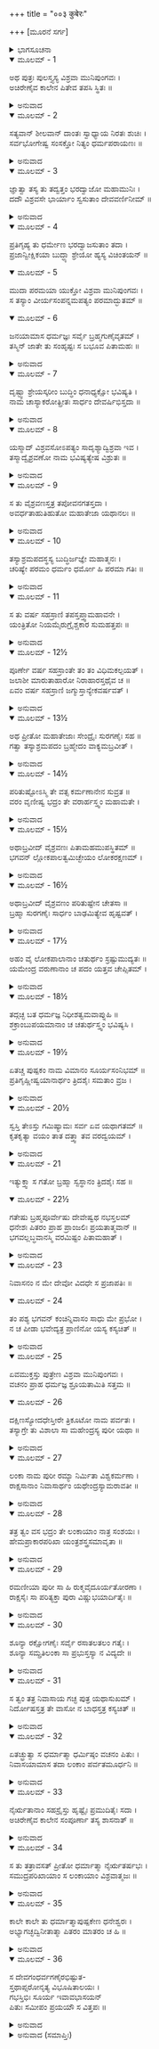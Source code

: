 +++
title = "००३ कुबेरः"

+++
[ಮೂರನೆ ಸರ್ಗ]



<details><summary>ಭಾಗಸೂಚನಾ</summary>

ವಿಶ್ರವನಿಂದ ವೈಶ್ರವಣ(ಕುಬೇರ)ನ ಉತ್ಪತ್ತಿ, ಅವನ ತಪಸ್ಸು, ವರಪ್ರಾಪ್ತಿ, ಲಂಕೆಯಲ್ಲಿ ನಿವಾಸ
</details>

<details open><summary>ಮೂಲಮ್ - 1</summary>

ಅಥ ಪುತ್ರಃ ಪುಲಸ್ತ್ಯಸ್ಯ ವಿಶ್ರವಾ ಮುನಿಪುಂಗವಃ ।  
ಅಚಿರೇಣೈವ ಕಾಲೇನ ಪಿತೇವ ತಪಸಿ ಸ್ಥಿತಃ ॥
</details>

<details><summary>ಅನುವಾದ</summary>

ಪುಲಸ್ತ್ಯರ ಪುತ್ರ ಮುನಿವರ ವಿಶ್ರವಸನು ತಂದೆಯಂತೆ ತಪಸ್ಸಿಗೆ ತೊಡಗಿದನು.॥1॥
</details>

<details open><summary>ಮೂಲಮ್ - 2</summary>

ಸತ್ಯವಾನ್ ಶೀಲವಾನ್ ದಾಂತಃ ಸ್ವಾಧ್ಯಾಯ ನಿರತಃ ಶುಚಿಃ ।  
ಸರ್ವಭೋಗೇಷ್ವ ಸಂಸಕ್ತೋ ನಿತ್ಯಂ ಧರ್ಮಪರಾಯಣಃ ॥
</details>

<details><summary>ಅನುವಾದ</summary>

ಅವನು ಸತ್ಯವಾದಿಯೂ, ಶೀಲವಂತನೂ, ಜಿತೇಂದ್ರಿಯನೂ, ಸದಾ ಧರ್ಮತತ್ಪರನೂ ಆಗಿದ್ದನು.॥2॥
</details>

<details open><summary>ಮೂಲಮ್ - 3</summary>

ಜ್ಞಾತ್ವಾ ತಸ್ಯ ತು ತದ್ವತ್ತಂ ಭರದ್ವಾಜೋ ಮಹಾಮುನಿಃ ।  
ದದೌ ವಿಶ್ರವಸೇ ಭಾರ್ಯಾಂ ಸ್ವಸುತಾಂ ದೇವವರ್ಣಿನೀಮ್ ॥
</details>

<details><summary>ಅನುವಾದ</summary>

ವಿಶ್ರವಸನ ಉತ್ತಮ ಆಚರಣವನ್ನು ತಿಳಿದು ಮಹಾಮುನಿ ಭರದ್ವಾಜರು ದೇವಾಂಗನೆಯಂತೆ ಸುಂದರಳಾದ ತಮ್ಮ ಕನ್ಯೆಯನ್ನು ಅವರಿಗೆ ಮದುವೆಮಾಡಿ ಕೊಟ್ಟನು.॥3॥
</details>

<details open><summary>ಮೂಲಮ್ - 4</summary>

ಪ್ರತಿಗೃಹ್ಯ ತು ಧರ್ಮೇಣ ಭರದ್ವಾಜಸುತಾಂ ತದಾ ।  
ಪ್ರಜಾನ್ವೀಕ್ಷಿಕಯಾ ಬುದ್ಧ್ಯಾ ಶ್ರೇಯೋ ಹ್ಯಸ್ಯ ವಿಚಿಂತಯನ್ ॥
</details>

<details open><summary>ಮೂಲಮ್ - 5</summary>

ಮುದಾ ಪರಮಯಾ ಯುಕ್ತೋ ವಿಶ್ರವಾ ಮುನಿಪುಂಗವಃ ।  
ಸ ತಸ್ಯಾಂ ವೀರ್ಯಸಂಪನ್ನಮಪತ್ಯಂ ಪರಮಾದ್ಭುತಮ್ ॥
</details>

<details open><summary>ಮೂಲಮ್ - 6</summary>

ಜನಯಾಮಾಸ ಧರ್ಮಜ್ಞಃ  ಸರ್ವೈ ಬ್ರಹ್ಮಗುಣೈವೃತಮ್ ।  
ತಸ್ಮಿನ್ ಜಾತೇ ತು ಸಂಹೃಷ್ಟಃ ಸ ಬಭೂವ ಪಿತಾಮಹಃ ॥
</details>

<details><summary>ಅನುವಾದ</summary>

ಧರ್ಮಜ್ಞನಾದ ಮುನಿವರ ವಿಶ್ರವಸನು ಸಂತೋಷದಿಂದ ಧರ್ಮಾನುಸಾರ ಭಾರದ್ವಾಜರ ಕನ್ಯೆಯ ಪಾಣಿಗ್ರಹಣ ಮಾಡಿಕೊಂಡು, ಪ್ರಜೆಯ ಹಿತವನ್ನು ಚಿಂತಿಸಿ, ಲೋಕಕಲ್ಯಾಣದ ವಿಚಾರಮಾಡಿ ಆಕೆಯ ಗರ್ಭದಿಂದ ಅದ್ಭುತ ಪರಾಕ್ರಮಿ ಒಬ್ಬ ಪುತ್ರನನ್ನು ಉತ್ಪನ್ನ ಮಾಡಿದರು. ಅವನಲ್ಲಿ ಬ್ರಾಹ್ಮಣೋಚಿತ ಎಲ್ಲ ಗುಣಗಳೂ ಇದ್ದವು. ಅವನ ಜನ್ಮದಿಂದ ಅಜ್ಜ ಪುಲಸ್ತ್ಯರಿಗೆ ಬಹಳ ಸಂತೋಷವಾಯಿತು.॥4-6॥
</details>

<details open><summary>ಮೂಲಮ್ - 7</summary>

ದೃಷ್ಟ್ವಾ ಶ್ರೇಯಸ್ಕರೀಂ ಬುದ್ಧಿಂ ಧನಾಧ್ಯಕ್ಷೋ ಭವಿಷ್ಯತಿ ।  
ನಾಮ ಚಾಸ್ಯಾಕರೋತ್ಪ್ರೀತಃ ಸಾರ್ಧಂ ದೇವರ್ಷಿಭಿಸ್ತದಾ ॥
</details>

<details><summary>ಅನುವಾದ</summary>

‘ಈ ಬಾಲಕನಲ್ಲಿ ಜಗತ್ತಿನ ಶ್ರೇಯಸ್ಸು ಮಾಡುವ ಬುದ್ಧಿ ಇದ್ದು, ಇವನು ಮುಂದೆ ಧನಾಧ್ಯಕ್ಷನಾಗುವನು’, ಎಂದು ದಿವ್ಯದೃಷ್ಟಿಯಿಂದ ತಿಳಿದು, ಹರ್ಷಗೊಂಡು ದೇವರ್ಷಿಗಳೊಂದಿಗೆ ಅವನ ನಾಮಕರಣ ಮಾಡಿದರು.॥7॥
</details>

<details open><summary>ಮೂಲಮ್ - 8</summary>

ಯಸ್ಮಾದ್ ವಿಶ್ರವಸೋಽಪತ್ಯಂ ಸಾದೃಶ್ಯಾದ್ವಿಶ್ರವಾ ಇವ ।  
ತಸ್ಮಾದ್ವೈಶ್ರವಣೋ ನಾಮ ಭವಿಷ್ಯತ್ಯೇಷ ವಿಶ್ರುತಃ ॥
</details>

<details><summary>ಅನುವಾದ</summary>

‘ವಿಶ್ರವಸ್ಸುವಿನ ಈ ಪುತ್ರನು ತಂದೆಯಂತೆ ಹುಟ್ಟಿರುವನು, ಅದಕ್ಕಾಗಿ ಇವನು ವೈಶ್ರವಣನೆಂದು ವಿಖ್ಯಾತನಾಗುವನು’ ಎಂದು ಹೇಳಿದರು.॥8॥
</details>

<details open><summary>ಮೂಲಮ್ - 9</summary>

ಸ ತು ವೈಶ್ರವಣಸ್ತತ್ರ ತಪೋವನಗತಸ್ತದಾ ।  
ಅವರ್ಧತಾಹುತಿಹುತೋ ಮಹಾತೇಜಾ ಯಥಾನಲಃ ॥
</details>

<details><summary>ಅನುವಾದ</summary>

ಕುಮಾರ ವೈಶ್ರವಣನು ತಪೋವನದಲ್ಲಿ ಇರುತ್ತಾ ತುಪ್ಪದ ಆಹುತಿಯಿಂದ ಅಗ್ನಿಯು ಪ್ರಜ್ವಲಿತನಾಗುವಂತೆ ಬೆಳೆಯತೊಡಗಿದನು ಹಾಗೂ ಮಹಾತೇಜದಿಂದ ಸಂಪನ್ನನಾದನು.॥9॥
</details>

<details open><summary>ಮೂಲಮ್ - 10</summary>

ತಸ್ಯಾಶ್ರಮಪದಸ್ಥಸ್ಯ ಬುದ್ಧಿರ್ಜಜ್ಞೇ ಮಹಾತ್ಮನಃ ।  
ಚರಿಷ್ಯೇ ಪರಮಂ ಧರ್ಮಂ ಧರ್ಮೋ ಹಿ ಪರಮಾ ಗತಿಃ ॥
</details>

<details><summary>ಅನುವಾದ</summary>

ಆಶ್ರಮದಲ್ಲಿ ಇರುತ್ತಾ ಮಹಾತ್ಮಾ ವೈಶ್ರವಣನ ಮನಸ್ಸಿನಲ್ಲಿ - ನಾನು ಉತ್ತಮ ಧರ್ಮವನ್ನು ಆಚರಿಸುವೆನು ಎಂಬ ವಿಚಾರ ಉಂಟಾಯಿತು; ಏಕೆಂದರೆ ಧರ್ಮವೇ ಪರಮಗತಿಯಾಗಿದೆ.॥10॥
</details>

<details open><summary>ಮೂಲಮ್ - 11</summary>

ಸ ತು ವರ್ಷ ಸಹಸ್ರಾಣಿ ತಪಸ್ತಪ್ತ್ವಾಮಹಾವನೇ ।  
ಯಂತ್ರಿತೋ ನಿಯಮೈರುಗ್ರೈಶ್ಚಕಾರ ಸುಮಹತ್ತಪಃ ॥
</details>

<details><summary>ಅನುವಾದ</summary>

ಹೀಗೆ ಯೋಚಿಸಿ ತಪಸ್ಸನ್ನು ಮಾಡಲು ನಿಶ್ಚಯಿಸಿ, ಮಹಾವನದಲ್ಲಿ ಸಾವಿರಾರು ವರ್ಷ ಕಠೋರ ನಿಯಮಗಳಿಂದ ಭಾರೀ ತಪಸ್ಸನ್ನಾಚರಿಸಿದನು.॥11॥
</details>

<details open><summary>ಮೂಲಮ್ - 12½</summary>

ಪೂರ್ಣೇ ವರ್ಷ ಸಹಸ್ರಾಂತೇ ತಂ ತಂ ವಿಧಿಮಕಲ್ಪಯತ್ ।  
ಜಲಾಶೀ ಮಾರುತಾಹಾರೋ ನಿರಾಹಾರಸ್ತಥೈವ ಚ ॥  
ಏವಂ ವರ್ಷ ಸಹಸ್ರಾಣಿ ಜಗ್ಮುಸ್ತಾನ್ಯೇಕವರ್ಷವತ್ ।
</details>

<details><summary>ಅನುವಾದ</summary>

ಒಂದು ಸಾವಿರ ವರ್ಷ ಪೂರ್ಣವಾಗುತ್ತಲೇ ತಪಸ್ಸಿನ ಹೊಸ-ಹೊಸ ವಿಧಿಯನ್ನು ಆಚರಿಸುತ್ತಿದ್ದನು. ಮೊದಲಿಗೆ ಅವನು ಕೇವಲ ನೀರನ್ನು ಕುಡಿದು ಇದ್ದರೆ, ಮತ್ತೆ ಗಾಳಿಯನ್ನು ಮಾತ್ರ ನುಂಗಿ ಇರುತ್ತಿದ್ದನು. ಮುಂದೆ ಅದನ್ನೂ ತ್ಯಜಿಸಿ ಕೇವಲ ನಿರಾಹಾರಿ ಯಾಗಿದ್ದನು. ಹೀಗೆ ಅನೇಕ ಸಾವಿರ ವರ್ಷ ಕಳೆದವು.॥12½॥
</details>

<details open><summary>ಮೂಲಮ್ - 13½</summary>

ಅಥ ಪ್ರೀತೋ ಮಹಾತೇಜಾಃ ಸೇಂದ್ರೈಃ ಸುರಗಣೈಃ ಸಹ ॥  
ಗತ್ವಾ ತಸ್ಯಾಶ್ರಮಪದಂ ಬ್ರಹ್ಮೇದಂ ವಾಕ್ಯಮಬ್ರವೀತ್ ।
</details>

<details><summary>ಅನುವಾದ</summary>

ಆಗ ಅವನ ತಪಸ್ಸಿಗೆ ಒಲಿದ ಬ್ರಹ್ಮದೇವರು ಇಂದ್ರಾದಿ ದೇವತೆಗಳೊಂದಿಗೆ ಅವನ ಆಶ್ರಮಕ್ಕೆ ಬಂದು ಇಂತೆಂದರು.॥13½॥
</details>

<details open><summary>ಮೂಲಮ್ - 14½</summary>

ಪರಿತುಷ್ಟೋಽಸ್ಮಿ ತೇ ವತ್ಸ ಕರ್ಮಣಾನೇನ  ಸುವ್ರತ ॥  
ವರಂ ವೃಣೀಷ್ವ ಭದ್ರಂ ತೇ ವರಾರ್ಹಸ್ತ್ವಂ ಮಹಾಮತೇ ।
</details>

<details><summary>ಅನುವಾದ</summary>

ಸುವ್ರತನೇ! ನಿನ್ನ ಈ ಕರ್ಮದಿಂದ, ತಪಸ್ಸಿನಿಂದ ನಾನು ಬಹಳ ಸಂತುಷ್ಟನಾಗಿದ್ದೇನೆ. ಮಹಾಮಾತೇ! ನಿನಗೆ ಮಂಗಳವಾಗಲೀ. ನೀನು ವರ ಪಡೆಯಲು ಯೋಗ್ಯ ನಾಗಿರುವೆ, ಏನಾದರೂ ವರ ಕೇಳು.॥14½॥
</details>

<details open><summary>ಮೂಲಮ್ - 15½</summary>

ಅಥಾಬ್ರವೀದ್ ವೈಶ್ರವಣಃ ಪಿತಾಮಹಮುಪಸ್ಥಿತಮ್ ॥  
ಭಗವನ್ ಲ್ಲೋಕಪಾಲತ್ವಮಿಚ್ಛೇಯಂ ಲೋಕರಕ್ಷಣಮ್ ।
</details>

<details><summary>ಅನುವಾದ</summary>

ಇದನ್ನು ಕೇಳಿ ವೈಶ್ರವಣನು ತನ್ನ ಎದುರಿಗೆ ನಿಂತಿರುವ ಪಿತಾಮಹನಲ್ಲಿ - ಭಗವಂತನೇ! ಲೋಕವನ್ನು ರಕ್ಷಿಸಬೇಕೆಂಬ ನನ್ನ ವಿಚಾರವಿದೆ; ಆದ್ದರಿಂದ ನಾನು ಲೋಕಪಾಲಕನಾಗಬೇಕೆಂದು ಹೇಳಿದನು.॥15½॥
</details>

<details open><summary>ಮೂಲಮ್ - 16½</summary>

ಅಥಾಬ್ರವೀದ್ ವೈಶ್ರವಣಂ ಪರಿತುಷ್ಟೇನ ಚೇತಸಾ ॥  
ಬ್ರಹ್ಮಾ ಸುರಗಣೈಃ ಸಾರ್ಧಂ ಬಾಢಮಿತ್ಯೇವ ಹೃಷ್ಟವತ್ ।
</details>

<details><summary>ಅನುವಾದ</summary>

ವೈಶ್ರವಣನ ಮಾತಿನಿಂದ ಬ್ರಹ್ಮದೇವರಿಗೆ ಇನ್ನೂ ಸಂತೋಷವಾಯಿತು. ಅವರು ಸಮಸ್ತ ದೇವತೆಗಳೊಂದಿಗೆ ಪ್ರಸನ್ನತೆಯಿಂದ ‘‘ಹಾಗೆಯೇ ಆಗಲಿ’’ ಎಂದು ಹೇಳಿದರು.॥16½॥
</details>

<details open><summary>ಮೂಲಮ್ - 17½</summary>

ಅಹಂ ವೈ ಲೋಕಪಾಲಾನಾಂ ಚತುರ್ಥಂ ಸ್ರಷ್ಟುಮುದ್ಯತಃ ॥  
ಯಮೇಂದ್ರ ವರುಣಾನಾಂ ಚ ಪದಂ ಯತ್ತವ ಚೇಪ್ಸಿತಮ್ ।
</details>

<details><summary>ಅನುವಾದ</summary>

ಬಳಿಕ, ಮಗು! ನಾನು ನಾಲ್ಕನೆಯ ಲೋಕಪಾಲನ ಸೃಷ್ಟಿ ಮಾಡಲು ತೊಡಗಿದ್ದೆ. ಯಮ, ಇಂದ್ರ, ವರುಣರಿಗೆ ದೊರಕಿದ ಲೋಕಪಾಲ ಪದವಿಯು ನಿನ್ನ ಇಷ್ಟದಂತೆ ನಿನಗೂ ಸಿಗುವುದು, ಎಂದು ಹೇಳಿದರು.॥17½॥
</details>

<details open><summary>ಮೂಲಮ್ - 18½</summary>

ತದ್ಗಚ್ಛ ಬತ ಧರ್ಮಜ್ಞ ನಿಧೀಶತ್ವಮವಾಪ್ನುಹಿ ॥  
ಶಕ್ರಾಂಬುಪಯಮಾನಾಂ ಚ ಚತುರ್ಥಸ್ತ್ವಂ ಭವಿಷ್ಯಸಿ ।
</details>

<details><summary>ಅನುವಾದ</summary>

ಧರ್ಮಜ್ಞನೇ! ನೀನು ಸಂತೋಷವಾಗಿ ಆ ಪದವಿಯನ್ನು ಸ್ವೀಕರಿಸು ಹಾಗೂ ಅಕ್ಷಯನಿಧಿಗಳಿಗೆ ಸ್ವಾಮಿಯಾಗು. ಇಂದ್ರ, ವರುಣ, ಯಮರೊಂದಿಗೆ ನೀನು ನಾಲ್ಕನೆಯ ಲೋಕಪಾಲನಾಗುವೆ.॥18½॥
</details>

<details open><summary>ಮೂಲಮ್ - 19½</summary>

ಏತಚ್ಚ ಪುಷ್ಪಕಂ ನಾಮ ವಿಮಾನಂ ಸೂರ್ಯಸಂನಿಭಮ್ ॥  
ಪ್ರತಿಗೃಹ್ಣೀಷ್ವಯಾನಾರ್ಥಂ ತ್ರಿದಶೈಃ ಸಮತಾಂ ವ್ರಜ ।
</details>

<details><summary>ಅನುವಾದ</summary>

ಈ ಸೂರ್ಯತುಲ್ಯ ಪುಷ್ಪಕ ವಿಮಾನವನ್ನು ನಿನ್ನ ಸಂಚಾರಕ್ಕೆ ಪಡೆದುಕೋ ಮತ್ತು ದೇವತೆಗಳಂತೆ ಆಗು.॥19½॥
</details>

<details open><summary>ಮೂಲಮ್ - 20½</summary>

ಸ್ವಸ್ತಿ ತೇಽಸ್ತು ಗಮಿಷ್ಯಾಮಃ ಸರ್ವ ಏವ ಯಥಾಗತಮ್ ॥  
ಕೃತಕೃತ್ಯಾ ವಯಂ ತಾತ ದತ್ತ್ವಾ ತವ ವರದ್ವಯಮ್ ।
</details>

<details><summary>ಅನುವಾದ</summary>

ಅಯ್ಯಾ! ನಿನಗೆ ಮಂಗಳವಾಗಲಿ. ಈ ನಾವೆಲ್ಲರೂ ಬಂದ ಹಾಗೆ ತೆರಳುವೆವು. ನಿನಗೆ ವರಗಳನ್ನು ಕೊಟ್ಟು ನಾವು ಕೃತಕೃತ್ಯರೆಂದು ತಿಳಿಯುತ್ತೇವೆ.॥20½॥
</details>

<details open><summary>ಮೂಲಮ್ - 21</summary>

ಇತ್ಯುಕ್ತ್ವಾ ಸ ಗತೋ ಬ್ರಹ್ಮಾ ಸ್ವಸ್ಥಾನಂ ತ್ರಿದಶೈಃ ಸಹ ॥
</details>

<details open><summary>ಮೂಲಮ್ - 22½</summary>

ಗತೇಷು ಬ್ರಹ್ಮಪೂರ್ವೇಷು ದೇವೇಷ್ವಥ ನಭಸ್ತಲಮ್  
ಧನೇಶಃ ಪಿತರಂ ಪ್ರಾಹ ಪ್ರಾಂಜಲಿಃ ಪ್ರಯತಾತ್ಮವಾನ್ ॥  
ಭಗವಲ್ಲಬ್ಧವಾನಸ್ಮಿ ವರಮಿಷ್ಟಂ ಪಿತಾಮಹಾತ್ ।
</details>

<details><summary>ಅನುವಾದ</summary>

ಹೀಗೆ ಹೇಳಿ  ಬ್ರಹ್ಮದೇವರು ದೇವತೆಗಳೊಂದಿಗೆ ತಮ್ಮ ಸ್ಥಾನಕ್ಕೆ ತೆರಳಿದರು. ಬ್ರಹ್ಮಾದಿ ದೇವತೆಗಳು ಆಕಾಶಮಾರ್ಗವಾಗಿ ಹೊರಟು ಹೋದ ಮೇಲೆ, ಮನಸ್ಸನ್ನು ಸಂಯಮದಲ್ಲಿರಿಸುವ ಧನಾಧ್ಯಕ್ಷನು ತಂದೆಯ ಬಳಿ ಕೈಮುಗಿದು-‘ಪೂಜ್ಯರೇ! ನಾನು ಪಿತಾಮಹರಿಂದ ಮನೋವಾಂಛಿತ ಫಲವನ್ನು ಪಡೆದಿರುವೆನು’ ಎಂದು ಹೇಳಿದನು.॥21-22½॥
</details>

<details open><summary>ಮೂಲಮ್ - 23</summary>

ನಿವಾಸನಂ ನ ಮೇ ದೇವೋ ವಿದಧೇ ಸ ಪ್ರಜಾಪತಿಃ ॥
</details>

<details open><summary>ಮೂಲಮ್ - 24</summary>

ತಂ ಪಶ್ಯ ಭಗವನ್ ಕಂಚಿನ್ನಿವಾಸಂ ಸಾಧು ಮೇ ಪ್ರಭೋ ।  
ನ ಚ ಪೀಡಾ ಭವೇದ್ಯತ್ರ ಪ್ರಾಣಿನೋ ಯಸ್ಯ ಕಸ್ಯಚಿತ್ ॥
</details>

<details><summary>ಅನುವಾದ</summary>

ಆದರೆ ಆ ಪ್ರಜಾಪತಿ ದೇವರು ನನಗಾಗಿ ವಾಸಕ್ಕೆ ಸ್ಥಾನ ತಿಳಿಸಲಿಲ್ಲ. ಆದ್ದರಿಂದ ಪೂಜ್ಯರೇ! ಈಗ ನೀವು ನನಗೆ ವಾಸಿಸಲು ಯೋಗ್ಯವಾದ, ಎಲ್ಲ ದೃಷ್ಟಿಯಿಂದ ಚೆನ್ನಾಗಿರುವ ಸ್ಥಾನವನ್ನು ಹುಡುಕಿರಿ. ಪ್ರಭೋ! ಅಲ್ಲಿ ಇರುವಾಗ ಯಾವುದೇ ಪ್ರಾಣಿಗೆ ಕಷ್ಟವಾಗದಂತಿರಬೇಕು.॥23-24॥
</details>

<details open><summary>ಮೂಲಮ್ - 25</summary>

ಏವಮುಕ್ತಸ್ತು ಪುತ್ರೇಣ ವಿಶ್ರವಾ ಮುನಿಪುಂಗವಃ ।  
ವಚನಂ ಪ್ರಾಹ ಧರ್ಮಜ್ಞ ಶ್ರೂಯತಾಮಿತಿ ಸತ್ತಮ ॥
</details>

<details open><summary>ಮೂಲಮ್ - 26</summary>

ದಕ್ಷಿಣಸ್ಯೋದಧೇಸ್ತೀರೇ ತ್ರಿಕೂಟೋ ನಾಮ ಪರ್ವತಃ ।  
ತಸ್ಯಾಗ್ರೇ ತು ವಿಶಾಲಾ ಸಾ ಮಹೇಂದ್ರಸ್ಯ ಪುರೀ ಯಥಾ ॥
</details>

<details><summary>ಅನುವಾದ</summary>

ತನ್ನ ಮಗನು ಹೀಗೆ ಹೇಳಿದಾಗ ಮುನಿವರ ವಿಶ್ರವಸ್ಸು ಹೇಳಿದರು - ಧರ್ಮಜ್ಞನೇ! ಸಾಧು ಶಿರೋಮಣಿಯೇ! ಕೇಳು, ದಕ್ಷಿಣಸಮುದ್ರ ತೀರದಲ್ಲಿ ತ್ರಿಕೂಟ ಎಂಬ ಒಂದು ಪರ್ವತವಿದೆ. ಅದರ ಶಿಖರದಲ್ಲಿ ದೇವರಾಜ ಇಂದ್ರನ ಅಮರಾವತಿಯಂತೆ ಒಂದು ವಿಶಾಲಪುರಿಯು ಶೋಭಿಸುತ್ತಿದೆ.॥25-26॥
</details>

<details open><summary>ಮೂಲಮ್ - 27</summary>

ಲಂಕಾ ನಾಮ ಪುರೀ ರಮ್ಯಾ ನಿರ್ಮಿತಾ ವಿಶ್ವಕರ್ಮಣಾ ।  
ರಾಕ್ಷಸಾನಾಂ ನಿವಾಸಾರ್ಥಂ ಯಥೇಂದ್ರಸ್ಯಾಮರಾವತೀ ॥
</details>

<details><summary>ಅನುವಾದ</summary>

ಲಂಕೆ ಎಂದು ಅದರ ಹೆಸರು. ಇಂದ್ರನ ಅಮರಾವತಿಗೆ ಸಮಾನವಾದ ಆ ಪುರಿಯನ್ನು ವಿಶ್ವಕರ್ಮನು ರಾಕ್ಷಸರಿಗೆ ಇರಲು ನಿರ್ಮಿಸಿದ್ದನು.॥27॥
</details>

<details open><summary>ಮೂಲಮ್ - 28</summary>

ತತ್ರ ತ್ವಂ ವಸ ಭದ್ರಂ ತೇ ಲಂಕಾಯಾಂ ನಾತ್ರ ಸಂಶಯಃ ।  
ಹೇಮಪ್ರಾಕಾರಪರಿಖಾ ಯಂತ್ರಶಸ್ತ್ರಸಮಾವೃತಾ ॥
</details>

<details><summary>ಅನುವಾದ</summary>

ವತ್ಸ! ನಿನಗೆ ಮಂಗಳವಾಗಲೀ. ನೀನು ಹೋಗಿ ನಿಃಸಂದೇಹವಾಗಿ ಆ ಲಂಕಾಪುರಿಯಲ್ಲಿ ಇರು. ಅದರ ಸುತ್ತಲೂ ಬಂಗಾರದ ಪ್ರಾಕಾರವಿದೆ. ನಾಲ್ಕೂಕಡೆ ಅಗಲವಾದ ಕಂದಕಗಳಿವೆ ಮತ್ತು ಅದು ಅನೇಕ ಯಂತ್ರಗಳಿಂದ ಮತ್ತು ಶಸ್ತ್ರಗಳಿಂದ ಸುರಕ್ಷಿತವಾಗಿದೆ.॥28॥
</details>

<details open><summary>ಮೂಲಮ್ - 29</summary>

ರಮಣೀಯಾ ಪುರೀ ಸಾ ಹಿ ರುಕ್ಮವೈದೂರ್ಯತೋರಣಾ ।  
ರಾಕ್ಷಸೈಃ ಸಾ ಪರಿತ್ಯಕ್ತಾ ಪುರಾ ವಿಷ್ಣುಭಯಾರ್ದಿತೈಃ ॥
</details>

<details><summary>ಅನುವಾದ</summary>

ಆ ಪುರಿಯು ಬಹಳ ರಮಣೀಯವಾಗಿದೆ. ಅದರ ಮಹಾದ್ವಾರಗಳು ಚಿನ್ನದಿಂದ ಮತ್ತು ನೀಲಮಣಿಗಳಿಂದ ನಿರ್ಮಿತವಾಗಿವೆ. ಹಿಂದೆ ವಿಷ್ಣುವಿನ ಭಯದಿಂದ ರಾಕ್ಷಸರು ಆ ಪುರಿಯನ್ನು ಬಿಟ್ಟು ಹೋಗಿರುವರು.॥29॥
</details>

<details open><summary>ಮೂಲಮ್ - 30</summary>

ಶೂನ್ಯಾ ರಕ್ಷೋಗಣೈಃ ಸರ್ವೈ ರಸಾತಲತಲಂ ಗತೈಃ ।  
ಶೂನ್ಯಾ ಸಮ್ಪ್ರತಿಲಂಕಾ ಸಾ ಪ್ರಭುಸ್ತಸ್ಯಾ ನ ವಿದ್ಯದೇ ॥
</details>

<details><summary>ಅನುವಾದ</summary>

ರಾಕ್ಷಸರೆಲ್ಲರೂ ರಸಾತಳಕ್ಕೆ ಹೊರಟು ಹೋಗಿರುವರು. ಅದರಿಂದ ಲಂಕಾಪುರಿಯು ಬರಿದಾಗಿದೆ. ಈಗಲೂ ಲಂಕೆಯು ಶೂನ್ಯವಾಗಿದೆ, ಈಗ ಅದಕ್ಕೆ ಒಡೆಯರು ಯಾರೂ ಇಲ್ಲ.॥30॥
</details>

<details open><summary>ಮೂಲಮ್ - 31</summary>

ಸ ತ್ವಂ ತತ್ರ ನಿವಾಸಾಯ ಗಚ್ಛ ಪುತ್ರ ಯಥಾಸುಖಮ್ ।  
ನಿರ್ದೋಷಸ್ತತ್ರ ತೇ ವಾಸೋ ನ ಬಾಧಸ್ತತ್ರ ಕಸ್ಯಚಿತ್ ॥
</details>

<details><summary>ಅನುವಾದ</summary>

ಆದ್ದರಿಂದ ಮಗನೇ! ನೀನು ವಾಸಿಸಲು ಸುಖವಾಗಿ ಅಲ್ಲಿಗೆ ಹೋಗು. ಅಲ್ಲಿ ಇರುವುದರಿಂದ ಯಾವುದೇ ದೋಷ ಅಥವಾ ಅಡೆ-ತಡೆ ಇಲ್ಲ. ಅಲ್ಲಿ ಯಾರಿಂದಲೂ ವಿಘ್ನ-ಬಾಧೆಗಳು ಬರಲಾರವು.॥31॥
</details>

<details open><summary>ಮೂಲಮ್ - 32</summary>

ಏತಚ್ಛ್ರುತ್ವಾ ಸ ಧರ್ಮಾತ್ಮಾ ಧರ್ಮಿಷ್ಠಂ ವಚನಂ ಪಿತುಃ ।  
ನಿವಾಸಯಾಮಾಸ ತದಾ ಲಂಕಾಂ ಪರ್ವತಮೂರ್ಧನಿ ॥
</details>

<details><summary>ಅನುವಾದ</summary>

ತಂದೆಯ ಧರ್ಮಯುಕ್ತ ಮಾತನ್ನು ಕೇಳಿ ಧರ್ಮಾತ್ಮಾ ವೈಶ್ರವಣನು ತ್ರಿಕೂಟ ಪರ್ವತ ಶಿಖರದಲ್ಲಿ ನಿರ್ಮಿತವಾದ ಲಂಕಾಪುರಿಗೆ ಹೋಗಿ ವಾಸಿಸಿದನು.॥32॥
</details>

<details open><summary>ಮೂಲಮ್ - 33</summary>

ನೈರ್ಋತಾನಾಂ ಸಹಸ್ರೈಸ್ತು ಹೃಷ್ಟೈಃ ಪ್ರಮುದಿತೈಃ ಸದಾ ।  
ಅಚಿರೇಣೈವ ಕಾಲೇನ ಸಂಪೂರ್ಣಾ ತಸ್ಯ ಶಾಸನಾತ್ ॥
</details>

<details><summary>ಅನುವಾದ</summary>

ಅವನು ವಾಸಿಸಿದಾಗ ಕೆಲವೇ ದಿನಗಳಲ್ಲಿ ಆ ಪುರಿಯು ಸಾವಿರಾರು ದಷ್ಟಪುಷ್ಟ ರಾಕ್ಷಸರಿಂದ ತುಂಬಿ ಹೋಯಿತು. ವೈಶ್ರವಣನ ಆಜ್ಞೆಯಂತೆ ರಾಕ್ಷಸರು ಅಲ್ಲಿ ಆನಂದವಾಗಿ ಇರತೊಡಗಿದರು.॥33॥
</details>

<details open><summary>ಮೂಲಮ್ - 34</summary>

ಸ ತು ತತ್ರಾವಸತ್ ಪ್ರೀತೋ ಧರ್ಮಾತ್ಮಾ ನೈರ್ಋತರ್ಷಭಃ ।  
ಸಮುದ್ರಪರಿಖಾಯಾಂ ಸ ಲಂಕಾಯಾಂ ವಿಶ್ರವಾತ್ಮಜಃ ॥
</details>

<details><summary>ಅನುವಾದ</summary>

ಸಮುದ್ರವೇ ಕಂದಕವಾಗಿ ಉಳ್ಳ ಲಂಕಾನಗರಿಯಲ್ಲಿ ವಿಶ್ರವಸ್ಸುವಿನ ಧರ್ಮಾತ್ಮಾ ಪುತ್ರ ವೈಶ್ರವಣನು ರಾಕ್ಷಸರಿಗೆ ರಾಜನಾಗಿ ಸಂತೋಷದಿಂದ ವಾಸಿಸತೊಡಗಿದನು.॥34॥
</details>

<details open><summary>ಮೂಲಮ್ - 35</summary>

ಕಾಲೇ ಕಾಲೇ ತು ಧರ್ಮಾತ್ಮಾಪುಷ್ಪಕೇಣ ಧನೇಶ್ವರಃ ।  
ಅಭ್ಯಾಗಚ್ಛದ್ವಿನೀತಾತ್ಮಾ ಪಿತರಂ ಮಾತರಂ ಚ ಹಿ ॥
</details>

<details><summary>ಅನುವಾದ</summary>

ಧರ್ಮಾತ್ಮಾ ಧನೇಶ್ವರ ಆಗಾಗ ಪುಷ್ಪಕವಿಮಾನದಿಂದ ತನ್ನ ತಂದೆ-ತಾಯಿಯರನ್ನು ಭೆಟ್ಟಿಯಾಗಲು ಹೋಗುತ್ತಿದ್ದನು. ಅವನ ಹೃದಯ ಬಹಳ ವಿನೀತವಾಗಿತ್ತು.॥35॥
</details>

<details open><summary>ಮೂಲಮ್ - 36</summary>

ಸ ದೇವಗಂಧರ್ವಗಣೈರಭಿಷ್ಟುತ-  
ಸ್ತಥಾಪ್ಸರೋನೃತ್ಯ ವಿಭೂಷಿತಾಲಯಃ ।  
ಗಭಸ್ತಿಭಿಃ ಸೂರ್ಯ ಇವಾವಭಾಸಯನ್  
ಪಿತುಃ ಸಮೀಪಂ ಪ್ರಯಯೌ ಸ ವಿತ್ತಪಃ ॥
</details>

<details><summary>ಅನುವಾದ</summary>

ದೇವತೆಗಳು, ಗಂಧರ್ವರು ಅವನನ್ನು ಸ್ತುತಿಸುತ್ತಿದ್ದರು. ಅವನ ಭವ್ಯ ಭವನವು ಅಪ್ಸರೆಯರ ನೃತ್ಯದಿಂದ ಶೋಭಿಸುತ್ತಿತ್ತು. ಆ ಧನಪತಿ ಕುಬೇರನು ತನ್ನ ಕಿರಣಗಳಿಂದ ಪ್ರಕಾಶಿತನಾದ ಸೂರ್ಯನಂತೆ ಎಲ್ಲೆಡೆ ಪ್ರಕಾಶ ಬೀರುತ್ತಾ ತನ್ನ ತಂದೆಯ ಬಳಿಗೆ ಹೋದನು.॥36॥
</details>

<details><summary>ಅನುವಾದ (ಸಮಾಪ್ತಿಃ)</summary>

ಶ್ರೀವಾಲ್ಮೀಕಿ ವಿರಚಿತ ಆರ್ಷರಾಮಾಯಣ ಆದಿಕಾವ್ಯದ ಉತ್ತರಕಾಂಡದಲ್ಲಿ ಮೂರನೆಯ ಸರ್ಗ ಪೂರ್ಣವಾಯಿತು. ॥3॥
</details>
